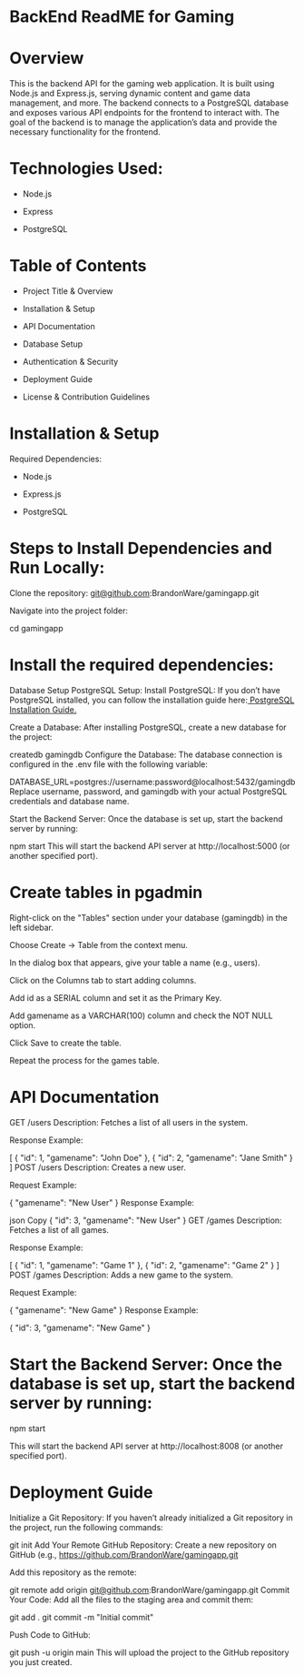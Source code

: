 # BackEnd ReadME for Gaming

# Overview
This is the backend API for the gaming web application. It is built using Node.js and Express.js, serving dynamic content and  game data management, and more. The backend connects to a PostgreSQL database and exposes various API endpoints for the frontend to interact with. The goal of the backend is to manage the application’s data and provide the necessary functionality for the frontend.

# Technologies Used:

- Node.js

- Express

- PostgreSQL 

# Table of Contents

- Project Title & Overview

- Installation & Setup

- API Documentation

- Database Setup

- Authentication & Security

- Deployment Guide

- License & Contribution Guidelines

# Installation & Setup

Required Dependencies:

- Node.js

- Express.js

- PostgreSQL

# Steps to Install Dependencies and Run Locally:

Clone the repository: git@github.com:BrandonWare/gamingapp.git

Navigate into the project folder:

cd gamingapp

# Install the required dependencies:

Database Setup
PostgreSQL Setup:
Install PostgreSQL: If you don’t have PostgreSQL installed, you can follow the installation guide here:[ PostgreSQL Installation Guide.](https://www.postgresql.org/download/)

Create a Database: After installing PostgreSQL, create a new database for the project:


createdb gamingdb
Configure the Database: The database connection is configured in the .env file with the following variable:


DATABASE_URL=postgres://username:password@localhost:5432/gamingdb
Replace username, password, and gamingdb with your actual PostgreSQL credentials and database name.


Start the Backend Server: Once the database is set up, start the backend server by running:

npm start
This will start the backend API server at http://localhost:5000 (or another specified port).

# Create tables in pgadmin

Right-click on the "Tables" section under your database (gamingdb) in the left sidebar.

Choose Create -> Table from the context menu.

In the dialog box that appears, give your table a name (e.g., users).

Click on the Columns tab to start adding columns.

Add id as a SERIAL column and set it as the Primary Key.

Add gamename as a VARCHAR(100) column and check the NOT NULL option.

Click Save to create the table.

Repeat the process for the games table.

# API Documentation
GET /users
Description: Fetches a list of all users in the system.

Response Example:

[
  { "id": 1, "gamename": "John Doe" },
  { "id": 2, "gamename": "Jane Smith" }
]
POST /users
Description: Creates a new user.

Request Example:

{
  "gamename": "New User"
}
Response Example:

json
Copy
{ "id": 3, "gamename": "New User" }
GET /games
Description: Fetches a list of all games.

Response Example:


[
  { "id": 1, "gamename": "Game 1" },
  { "id": 2, "gamename": "Game 2" }
]
POST /games
Description: Adds a new game to the system.

Request Example:


{
  "gamename": "New Game"
}
Response Example:


{ "id": 3, "gamename": "New Game" }

# Start the Backend Server: Once the database is set up, start the backend server by running:

npm start

This will start the backend API server at http://localhost:8008 (or another specified port).

# Deployment Guide

Initialize a Git Repository: If you haven’t already initialized a Git repository in the project, run the following commands:

git init
Add Your Remote GitHub Repository: Create a new repository on GitHub (e.g., https://github.com/BrandonWare/gamingapp.git

Add this repository as the remote:


git remote add origin git@github.com:BrandonWare/gamingapp.git
Commit Your Code: Add all the files to the staging area and commit them:


git add .
git commit -m "Initial commit"

Push Code to GitHub:

git push -u origin main
This will upload the project to the GitHub repository you just created.










